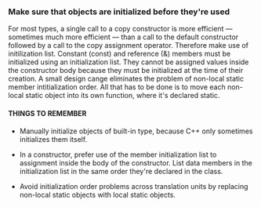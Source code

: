  ### Make sure that objects are initialized before they're used

For most types, a single call to a copy constructor is more efficient — sometimes much more efficient — than a call to the default constructor followed by a call to the copy assignment operator. Therefore make use of initilization list.
Constant (const) and reference (&) members must be initialized using an initialization list. They cannot be assigned values inside the constructor body because they must be initialized at the time of their creation. A small design cange eliminates the problem of non-local static member intitialization order. All that has to be done is to move each non-local static object into its own function, where it's declared static. 

#### THINGS TO REMEMBER
* Manually initialize objects of built-in type, because C++ only sometimes initializes them itself.

* In a constructor, prefer use of the member initialization list to assignment inside the body of the constructor. List data members in the initialization list in the same order they're declared in the class.
* Avoid initialization order problems across translation units by replacing non-local static objects with local static objects.